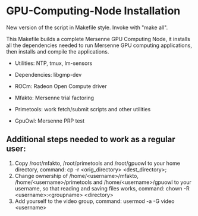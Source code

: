 # GPU-Computing-Node Installation

New version of the script in Makefile style. Invoke with "make all".

This Makefile builds a complete Mersenne GPU Computing Node, it installs all the dependencies needed to run Mersenne GPU computing applications, then installs and compile the applications.

- Utilities: NTP, tmux, lm-sensors

- Dependencies: libgmp-dev

- ROCm: Radeon Open Compute driver

- Mfakto: Mersenne trial factoring

- Primetools: work fetch/submit scripts and other utilities

- GpuOwl: Mersenne PRP test


## Additional steps needed to work as a regular user:

1. Copy /root/mfakto, /root/primetools and /root/gpuowl to your home directory, command: cp -r \<orig_directory> \<dest_directory>;
2. Change ownership of /home/\<username>/mfakto, /home/\<username>/primetools and /home/\<username>/gpuowl to your username, so that reading and saving files works, command: chown -R \<username>:\<groupname> \<directory>
3. Add yourself to the video group, command: usermod -a -G video \<username>
